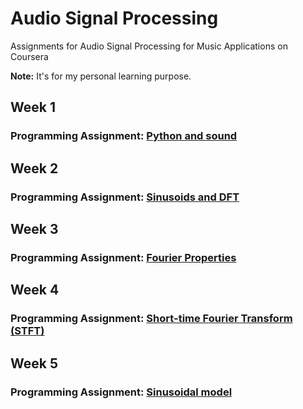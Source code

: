 # Audio Signal Processing
Assignments for Audio Signal Processing for Music Applications on Coursera

<strong>Note:</strong> It's for my personal learning purpose.

## Week 1
### Programming Assignment: [Python and sound](https://github.com/akueisara/audio-signal-processing/tree/master/week%201/A1)

## Week 2
### Programming Assignment: [Sinusoids and DFT](https://github.com/akueisara/audio-signal-processing/tree/master/week%202/A2)

## Week 3
### Programming Assignment: [Fourier Properties](https://github.com/akueisara/audio-signal-processing/tree/master/week%203/A3)

## Week 4
### Programming Assignment: [Short-time Fourier Transform (STFT)](https://github.com/akueisara/audio-signal-processing/tree/master/week%204/A4)

## Week 5
### Programming Assignment: [Sinusoidal model](https://github.com/akueisara/audio-signal-processing/tree/master/week%205/A5)
